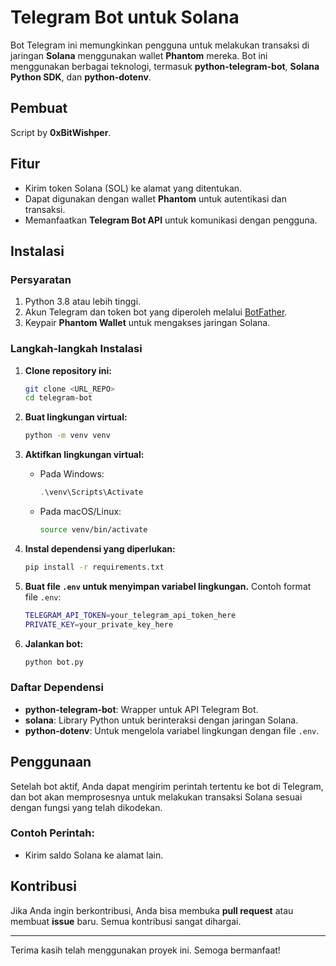 
# Telegram Bot untuk Solana

Bot Telegram ini memungkinkan pengguna untuk melakukan transaksi di jaringan **Solana** menggunakan wallet **Phantom** mereka. Bot ini menggunakan berbagai teknologi, termasuk **python-telegram-bot**, **Solana Python SDK**, dan **python-dotenv**.

## Pembuat
Script by **0xBitWishper**.

## Fitur
- Kirim token Solana (SOL) ke alamat yang ditentukan.
- Dapat digunakan dengan wallet **Phantom** untuk autentikasi dan transaksi.
- Memanfaatkan **Telegram Bot API** untuk komunikasi dengan pengguna.

## Instalasi

### Persyaratan
1. Python 3.8 atau lebih tinggi.
2. Akun Telegram dan token bot yang diperoleh melalui [BotFather](https://core.telegram.org/bots#botfather).
3. Keypair **Phantom Wallet** untuk mengakses jaringan Solana.

### Langkah-langkah Instalasi

1. **Clone repository ini:**

    ```bash
    git clone <URL_REPO>
    cd telegram-bot
    ```

2. **Buat lingkungan virtual:**

    ```bash
    python -m venv venv
    ```

3. **Aktifkan lingkungan virtual:**
    - Pada Windows:
      ```powershell
      .\venv\Scripts\Activate
      ```
    - Pada macOS/Linux:
      ```bash
      source venv/bin/activate
      ```

4. **Instal dependensi yang diperlukan:**

    ```bash
    pip install -r requirements.txt
    ```

5. **Buat file `.env` untuk menyimpan variabel lingkungan.** Contoh format file `.env`:

    ```bash
    TELEGRAM_API_TOKEN=your_telegram_api_token_here
    PRIVATE_KEY=your_private_key_here
    ```

6. **Jalankan bot:**

    ```bash
    python bot.py
    ```

### Daftar Dependensi
- **python-telegram-bot**: Wrapper untuk API Telegram Bot.
- **solana**: Library Python untuk berinteraksi dengan jaringan Solana.
- **python-dotenv**: Untuk mengelola variabel lingkungan dengan file `.env`.

## Penggunaan
Setelah bot aktif, Anda dapat mengirim perintah tertentu ke bot di Telegram, dan bot akan memprosesnya untuk melakukan transaksi Solana sesuai dengan fungsi yang telah dikodekan.

### Contoh Perintah:
- Kirim saldo Solana ke alamat lain.

## Kontribusi
Jika Anda ingin berkontribusi, Anda bisa membuka **pull request** atau membuat **issue** baru. Semua kontribusi sangat dihargai.

---

Terima kasih telah menggunakan proyek ini. Semoga bermanfaat!
